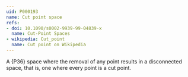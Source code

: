 ```yaml
---
uid: P000193
name: Cut point space
refs:
- doi: 10.1090/s0002-9939-99-04839-x
  name: Cut-Point Spaces
- wikipedia: Cut_point
  name: Cut point on Wikipedia
---
```


A {P36} space where the removal of any point results in a disconnected space, that is, one where every point is a cut point.
